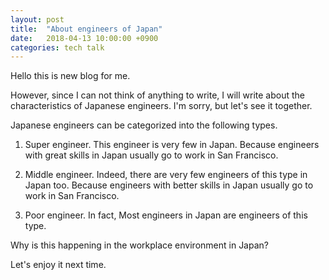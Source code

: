 ```yaml
---
layout: post
title:  "About engineers of Japan"
date:   2018-04-13 10:00:00 +0900
categories: tech talk
---
```

Hello this is new blog for me.

However, since I can not think of anything to write, I will write about the characteristics of Japanese engineers. I'm sorry, but let's see it together.

Japanese engineers can be categorized into the following types.

1. Super engineer.
    This engineer is very few in Japan. 
    Because engineers with great skills in Japan usually go to work in San Francisco.

2. Middle engineer.
    Indeed, there are very few engineers of this type in Japan too.
    Because engineers with better skills in Japan usually go to work in San Francisco.

3. Poor engineer.
    In fact, Most engineers in Japan are engineers of this type.

Why is this happening in the workplace environment in Japan?

Let's enjoy it next time.


